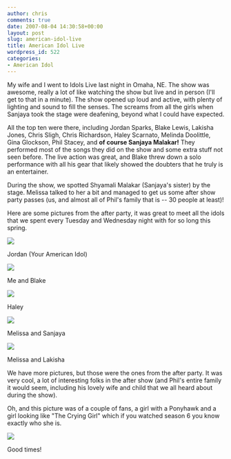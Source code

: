 ```yaml
---
author: chris
comments: true
date: 2007-08-04 14:30:58+00:00
layout: post
slug: american-idol-live
title: American Idol Live
wordpress_id: 522
categories:
- American Idol
---
```


My wife and I went to Idols Live last night in Omaha, NE. The show was awesome, really a lot of like watching the show but live and in person (I'll get to that in a minute). The show opened up loud and active, with plenty of lighting and sound to fill the senses. The screams from all the girls when Sanjaya took the stage were deafening, beyond what I could have expected.

All the top ten were there, including Jordan Sparks, Blake Lewis, Lakisha Jones, Chris Sligh, Chris Richardson, Haley Scarnato, Melinda Doolittle, Gina Glockson, Phil Stacey, and **of course Sanjaya Malakar!** They performed most of the songs they did on the show and some extra stuff not seen before. The live action was great, and Blake threw down a solo performance with all his gear that likely showed the doubters that he truly is an entertainer.

During the show, we spotted Shyamali Malakar (Sanjaya's sister) by the stage. Melissa talked to her a bit and managed to get us some after show party passes (us, and almost all of Phil's family that is -- 30 people at least)!

Here are some pictures from the after party, it was great to meet all the idols that we spent every Tuesday and Wednesday night with for so long this spring.

![](http://farm2.static.flickr.com/1031/1003647971_71c70fb8a0.jpg?v=0)

Jordan (Your American Idol)

![](http://farm2.static.flickr.com/1195/1003676955_6d01a53e0e.jpg?v=0)

Me and Blake

![](http://farm2.static.flickr.com/1373/1004505942_5424b6e15b.jpg?v=0)

Haley

![](http://farm2.static.flickr.com/1349/1004531366_a3ab57f52b.jpg?v=0)

Melissa and Sanjaya

![](http://farm2.static.flickr.com/1217/1003703465_5b5d4730b4.jpg?v=0)

Melissa and Lakisha

We have more pictures, but those were the ones from the after party. It was very cool, a lot of interesting folks in the after show (and Phil's entire family it would seem, including his lovely wife and child that we all heard about during the show).

Oh, and this picture was of a couple of fans, a girl with a Ponyhawk and a girl looking like "The Crying Girl" which if you watched season 6 you know exactly who she is.

![](http://farm2.static.flickr.com/1384/1009773091_8edfb63bd0.jpg?v=0)

Good times!
